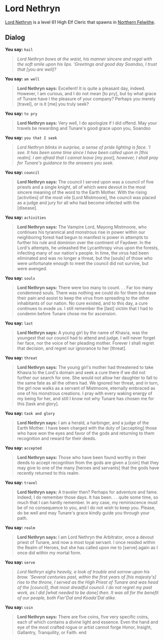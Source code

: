 # Lord Nethryn



[Lord Nethryn](/npc/61066) is a level 61 High Elf Cleric that spawns in [Northern Felwithe](/zone/61).



## Dialog

**You say:** `hail`



>*Lord Nethryn bows at the waist, his manner sincere and regal with the soft smile upon his lips. 'Greetings and good day Soandso, I trust that [you are well]?*

**You say:** `am well`



>**Lord Nethryn says:** Excellent! It is quite a pleasant day, indeed. However, I am curious, and I do not mean [to pry], but by what grace of Tunare have I the pleasure of your company? Perhaps you merely [travel], or is it [me] you truly seek?

**You say:** `to pry`



>**Lord Nethryn says:** Very well, I do apologize if I did offend. May your travels be rewarding and Tunare's good grace upon you, Soandso

**You say:** `you that I seek`



>*Lord Nethryn blinks in surprise, a sense of pride lighting is face. 'I see. It has been some time since I have been called upon in [this realm]. I am afraid that I cannot leave [my post], however, I shall pray for Tunare's guidance to the answers you seek.*

**You say:** `council`



>**Lord Nethryn says:** The council I served upon was a council of five priests and a single knight, all of which were devout in the most sincere meaning of the word to the Earth Mother. With the rising [activities] of the most vile [Lord Mistmoore], the council was placed as a judge and jury for all who had become infected with the [disease].

**You say:** `activities`



>**Lord Nethryn says:** The Vampire Lord, Mayong Mistmoore, who continues his tyrannical and monstrous rise in power within our neighboring forest had begun to manifest is power in attempts to further his rule and dominion over the continent of Faydwer. In the Lord's attempts, he unleashed the Lycanthropy virus upon the forests, infecting many of our nation's people. In time, the virus had been eliminated and was no longer a threat, but the [souls] of those who were unfortunate enough to meet the council did not survive, but were avenged.

**You say:** `souls`



>**Lord Nethryn says:** There were too many to count. . . Far too many condemned souls. There was nothing we could do for them but ease their pain and assist to keep the virus from spreading to the other inhabitants of our nation. No cure existed, and to this day, a cure continues to evade us. I still remember the [last] victim that I had to condemn before Tunare chose me for ascension.

**You say:** `last`



>**Lord Nethryn says:** A young girl by the name of Khasra, was the youngest that our council had to attend and judge. I will never forget her face, nor the voice of her pleading mother. Forever I shall regret that decision, and regret our ignorance to her [threat].

**You say:** `threat`



>**Lord Nethryn says:** The young girl's mother had threatened to take Khasra to the Lord's domain and seek a cure there if we did not further our search for one. She would not allow her daughter to fall to the same fate as all the others had. We ignored her threat, and in turn, the girl now walks as a servant of Mistmoore, eternally embraced as one of his monstrous creations. I pray with every waking energy of my being for her, and still I know not why Tunare has chosen me for this [task and glory].

**You say:** `task and glory`



>**Lord Nethryn says:** I am a herald, a harbinger, and a judge of the Earth Mother. I have been charged with the duty of [accepting] those who have won the eyes and favor of the gods and returning to them recognition and reward for their deeds.

**You say:** `accepted`



>**Lord Nethryn says:** Those who have been found worthy in their deeds to accept recognition from the gods are given a [coin] that they may give to one of the many [heroes and servants] that the gods have recently returned to this realm.

**You say:** `travel`



>**Lord Nethryn says:** A traveler then? Perhaps for adventure and fame. Indeed, I do remember those days. It has been. . . quite some time, so much that I can hardly remember. In any case, my reminiscence must be of no consequence to you, and I do not wish to keep you. Please, do be well and may Tunare's grace kindly guide you through your path.

**You say:** `realm`



>**Lord Nethryn says:** I am Lord Nethryn the Arbitrator, once a devout priest of Tunare, and now a most loyal servant. I once resided within the Realm of Heroes, but she has called upon me to [serve] again as I once did within my mortal form.

**You say:** `serve`



>*Lord Nethryn sighs heavily, a look of trouble and sorrow upon his brow. 'Several centuries past, within the first years of [his majesty's] rise to the throne, I served as the High Priest of Tunare and was head of the [council], that most dreadful council. I do not regret my past work, as I did [what needed to be done] then. It was all for the benefit of our people, both Fier'Dal and Koada'Dal alike.*

**You say:** `coin`



>**Lord Nethryn says:** There are five coins, five very specific coins, each of which contains a divine light and essence. Even the hand and eye of the most crafted rogue or artist cannot forge Honor, Insight, Gallantry, Tranquility, or Faith.
end

